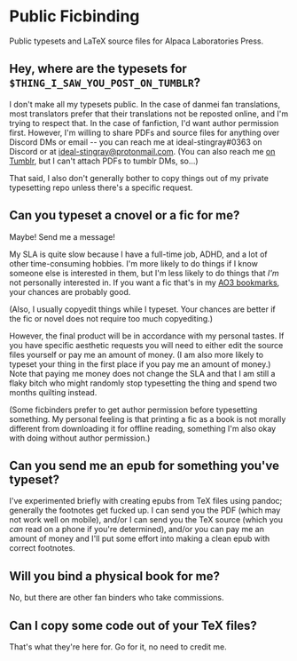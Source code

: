 # Public Ficbinding

Public typesets and LaTeX source files for Alpaca Laboratories Press.

## Hey, where are the typesets for `$THING_I_SAW_YOU_POST_ON_TUMBLR`?

I don't make all my typesets public.  In the case of danmei fan translations, most
translators prefer that their translations not be reposted online, and I'm trying
to respect that.  In the case of fanfiction, I'd want author permission first.
However, I'm willing to share PDFs and source files for anything over
Discord DMs or email -- you can reach me at ideal-stingray#0363 on Discord or at
ideal-stingray@protonmail.com.  (You can also reach me [on Tumblr](https://gender-trash.tumblr.com),
but I can't attach PDFs to tumblr DMs, so...)

That said, I also don't generally bother to copy things out of my private
typesetting repo unless there's a specific request.

## Can you typeset a cnovel or a fic for me?

Maybe!  Send me a message!

My SLA is quite slow because I have a full-time job, ADHD,
and a lot of other time-consuming hobbies.  I'm more likely to do things
if I know someone else is interested in them, but I'm less likely to do
things that *I'm* not personally interested in.  If you want a fic that's
in my [AO3 bookmarks](https://archiveofourown.org/users/optimal_stingray/bookmarks),
your chances are probably good.

(Also, I usually copyedit things while I typeset.  Your chances are better
if the fic or novel does not require too much copyediting.)

However, the final product will be in accordance with my personal
tastes.  If you have specific aesthetic requests you will need to either
edit the source files yourself or pay me an amount of money.  (I am also
more likely to typeset your thing in the first place if you pay
me an amount of money.)  Note that paying me money does not change
the SLA and that I am still a flaky bitch who might randomly stop
typesetting the thing and spend two months quilting instead.

(Some ficbinders prefer to get author permission before typesetting something.
My personal feeling is that printing a fic as a book is not morally different from
downloading it for offline reading, something I'm also okay with doing without
author permission.)

## Can you send me an epub for something you've typeset?

I've experimented briefly with creating epubs from TeX files using pandoc; generally
the footnotes get fucked up.  I can send you the PDF (which may not work well on
mobile), and/or I can send you the TeX source (which you _can_ read on a phone if
you're determined), and/or you can pay me an amount of money and I'll put some effort
into making a clean epub with correct footnotes.

## Will you bind a physical book for me?

No, but there are other fan binders who take commissions.

## Can I copy some code out of your TeX files?

That's what they're here for.  Go for it, no need to credit me.
